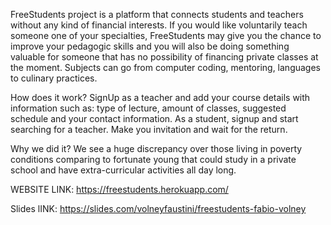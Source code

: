 FreeStudents project is a platform that connects students and teachers without any kind of financial interests. 
If you would like voluntarily  teach someone one of your specialties, FreeStudents may give you the chance to improve your pedagogic skills and you will 
also be doing something valuable for someone that has no  possibility of financing private classes at the moment. 
Subjects can go from computer coding, mentoring, languages to culinary practices.

How does it work? 
SignUp as a teacher and add your course details with information such as: type of lecture, amount of classes, suggested schedule and your contact information.
As a student, signup and start searching for a teacher. Make you invitation and wait for the return.

Why we did it?
We see a huge discrepancy over those living in poverty conditions comparing to fortunate young 
that could study in a private school and have extra-curricular activities all day long.

WEBSITE LINK: https://freestudents.herokuapp.com/

Slides lINK: https://slides.com/volneyfaustini/freestudents-fabio-volney
